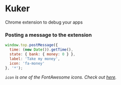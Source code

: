 # Kuker

Chrome extension to debug your apps

### Posting a message to the extension

```js
window.top.postMessage({
  time: (new Date()).getTime(),
  state: { bank: { money: 0 } },
  label: 'Take my money',
  icon: 'fa-money'
}, '*');
```

*`icon` is one of the FontAwesome icons. Check out [here](http://fontawesome.io/icons/).*
